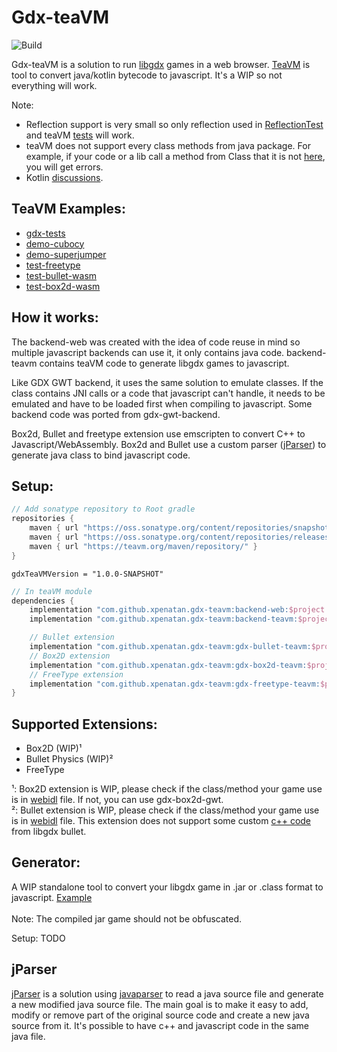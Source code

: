 # Gdx-teaVM
![Build](https://github.com/xpenatan/gdx-html5-tools/workflows/Build/badge.svg)

Gdx-teaVM is a solution to run [libgdx](https://github.com/libgdx/libgdx) games in a web browser. [TeaVM](https://github.com/konsoletyper/teavm) is tool to convert java/kotlin bytecode to javascript. It's a WIP so not everything will work.

Note:
* Reflection support is very small so only reflection used in [ReflectionTest](https://github.com/xpenatan/gdx-teavm/blob/master/examples/core/core/src/main/java/com/github/xpenatan/gdx/examples/tests/ReflectionTest.java) and teaVM [tests](https://github.com/konsoletyper/teavm/tree/master/tests/src/test/java/org/teavm/classlib/java/lang/reflect) will work.
* teaVM does not support every class methods from java package. For example, if your code or a lib call a method from Class that it is not [here](https://github.com/konsoletyper/teavm/blob/master/classlib/src/main/java/org/teavm/classlib/java/lang/TClass.java), you will get errors. 
* Kotlin [discussions](https://github.com/libktx/ktx/discussions/443).

## TeaVM Examples:
* [gdx-tests](https://xpenatan.github.io/gdx-teavm/teavm/gdx-tests/)
* [demo-cubocy](https://xpenatan.github.io/gdx-teavm/teavm/demo-cubocy/)
* [demo-superjumper](https://xpenatan.github.io/gdx-teavm/teavm/demo-superjumper/)
* [test-freetype](https://xpenatan.github.io/gdx-teavm/teavm/test-freetype-packtest/)
* [test-bullet-wasm](https://xpenatan.github.io/gdx-teavm/teavm/test-bullet/)
* [test-box2d-wasm](https://xpenatan.github.io/gdx-teavm/teavm/test-box2d/)

## How it works:
The backend-web was created with the idea of code reuse in mind so multiple javascript backends can use it, it only contains java code. backend-teavm contains teaVM code to generate libgdx games to javascript.

Like GDX GWT backend, it uses the same solution to emulate classes. If the class contains JNI calls or a code that javascript can't handle, it needs to be emulated and have to be loaded first when compiling to javascript. Some backend code was ported from gdx-gwt-backend.

Box2d, Bullet and freetype extension use emscripten to convert C++ to Javascript/WebAssembly. Box2d and Bullet use a custom parser ([jParser](https://github.com/xpenatan/jParser)) to generate java class to bind javascript code.

## Setup:
```groovy
// Add sonatype repository to Root gradle
repositories {
    maven { url "https://oss.sonatype.org/content/repositories/snapshots/" }
    maven { url "https://oss.sonatype.org/content/repositories/releases/" }
    maven { url "https://teavm.org/maven/repository/" }
}
```
    gdxTeaVMVersion = "1.0.0-SNAPSHOT"
```groovy
// In teaVM module
dependencies {
    implementation "com.github.xpenatan.gdx-teavm:backend-web:$project.gdxTeaVMVersion"
    implementation "com.github.xpenatan.gdx-teavm:backend-teavm:$project.gdxTeaVMVersion"

    // Bullet extension
    implementation "com.github.xpenatan.gdx-teavm:gdx-bullet-teavm:$project.gdxTeaVMVersion"
    // Box2D extension
    implementation "com.github.xpenatan.gdx-teavm:gdx-box2d-teavm:$project.gdxTeaVMVersion"
    // FreeType extension
    implementation "com.github.xpenatan.gdx-teavm:gdx-freetype-teavm:$project.gdxTeaVMVersion"
}
```

## Supported Extensions:
- Box2D (WIP)¹
- Bullet Physics (WIP)²
- FreeType

¹: Box2D extension is WIP, please check if the class/method your game use is in [webidl](https://github.com/xpenatan/gdx-teavm/blob/master/extensions/gdx-box2d/gdx-box2d-build/jni/box2D.idl) file. If not, you can use gdx-box2d-gwt. <br>
²: Bullet extension is WIP, please check if the class/method your game use is in [webidl](https://github.com/xpenatan/gdx-teavm/blob/master/extensions/gdx-bullet/gdx-bullet-build/jni/bullet.idl) file. This extension does not support some custom [c++ code](https://github.com/libgdx/libgdx/tree/master/extensions/gdx-bullet/jni/src/custom/gdx) from libgdx bullet.

## Generator:
A WIP standalone tool to convert your libgdx game in .jar or .class format to javascript.  [Example](https://youtu.be/BIL_5eaxg9w)
<br>
<br>
Note: The compiled jar game should not be obfuscated.

Setup: TODO
<br>

## jParser
[jParser](https://github.com/xpenatan/jParser) is a solution using [javaparser](https://github.com/javaparser/javaparser) to read a java source file and generate a new modified java source file.
The main goal is to make it easy to add, modify or remove part of the original source code and create a new java source from it. It's possible to have c++ and javascript code in the same java file.